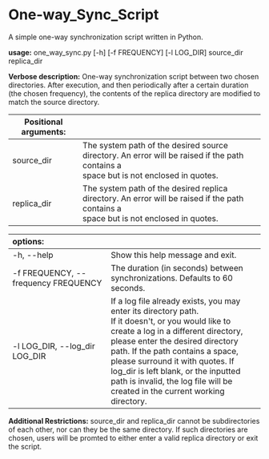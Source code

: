# One-way_Sync_Script
A simple one-way synchronization script written in Python.

**usage:** one_way_sync.py  [-h]  [-f FREQUENCY]  [-l LOG_DIR]  source_dir  replica_dir

**Verbose description:** One-way synchronization script between two chosen directories. After execution, and then periodically after a certain duration (the chosen frequency), the contents of the replica directory are modified to match the source directory.

| Positional arguments: |  |
| --- | --- |
| source_dir |  The system path of the desired source directory. An error will be raised if the path contains a <br /> space but is not enclosed in quotes.   |
| replica_dir |  The system path of the desired replica directory. An error will be raised if the path contains a <br /> space but is not enclosed in quotes. |
	
| options: |  |
| :--- | --- |
| -h, --help | Show this help message and exit. |
|-f FREQUENCY, --frequency FREQUENCY | The duration (in seconds) between synchronizations. Defaults to 60 seconds. |
|-l LOG_DIR, --log_dir LOG_DIR | If a log file already exists, you may enter its directory path. <br /> If it doesn't, or you would like to create a log in a different directory, <br /> please enter the desired directory path. If the path contains a space, <br /> please surround it with quotes. If log_dir is left blank, or the inputted <br /> path is invalid, the log file will be created in the current working directory. |

**Additional Restrictions:** source_dir and replica_dir cannot be subdirectories of each other, nor can they be the same directory. If such directories are chosen, users will be promted to either enter a valid replica directory or exit the script.

